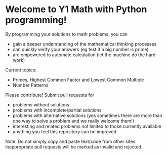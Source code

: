 # Welcome to Y1 Math with Python programming!

By programming your solutions to math problems, you can
- gain a deeper understanding of the mathematical thinking processes
- can quickly verify your answers (eg test if a big number is prime)
- are empowered to automate calculation (let the machine do the hard work)

Current topics:
- Primes, Highest Common Factor and Lowest Common Multiple
- Number Patterns

Please contribute! Submit pull requests for
- problems without solutions
- problems with incomplete/partial solutions
- problems with alternative solutions (yes sometimes there are more than one way to solve a problem and we really welcome them!)
- interesting and related problems not limited to those currently available
- anything you feel this repository can be improved

Note: Do not simply copy and paste text/code from other sites. Inappropriate pull requests will be marked as invalid and rejected.
